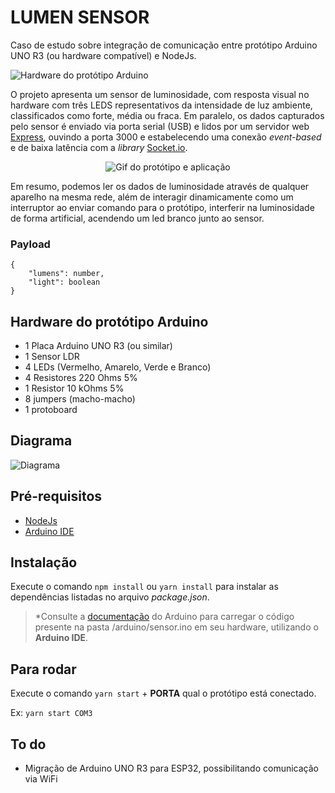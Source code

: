 # LUMEN SENSOR

Caso de estudo sobre integração de comunicação entre protótipo Arduino UNO R3 (ou hardware compatível) e NodeJs.

![Hardware do protótipo Arduino](https://i.imgur.com/tnYXOCP.jpg)

O projeto apresenta um sensor de luminosidade, com resposta visual no hardware com três LEDS representativos da intensidade de luz ambiente, classificados como forte, média ou fraca. Em paralelo, os dados capturados pelo sensor é enviado via porta serial (USB) e lidos por um servidor web [Express](https://expressjs.com/pt-br/), ouvindo a porta 3000 e estabelecendo uma conexão *event-based* e de baixa latência com a *library* [Socket.io](https://socket.io/).

<div align="center">

![Gif do protótipo e aplicação](https://s8.gifyu.com/images/WhatsApp-Video-2022-05-10-at-16.08.03.gif)
</div>

Em resumo, podemos ler os dados de luminosidade através de qualquer aparelho na mesma rede, além de interagir dinamicamente como um interruptor ao enviar comando para o protótipo, interferir na luminosidade de forma artificial, acendendo um led branco junto ao sensor.

### Payload
```
{
    "lumens": number,
    "light": boolean
}
```

## Hardware do protótipo Arduino

- 1 Placa Arduino UNO R3 (ou similar)
- 1 Sensor LDR
- 4 LEDs (Vermelho, Amarelo, Verde e Branco)
- 4 Resistores 220 Ohms 5%
- 1 Resistor 10 kOhms 5%
- 8 jumpers (macho-macho)
- 1 protoboard

## Diagrama

![Diagrama](https://i.imgur.com/3eBH7C0.jpeg)

## Pré-requisitos

- [NodeJs](https://nodejs.org/en/)
- [Arduino IDE](https://www.arduino.cc/en/software)

## Instalação

Execute o comando `npm install` ou `yarn install` para instalar as dependências listadas no arquivo *package.json*.

> *Consulte a [documentação](https://www.arduino.cc/en/Guide) do Arduino para carregar o código presente na pasta /arduino/sensor.ino em seu hardware, utilizando o **Arduino IDE**.

## Para rodar

Execute o comando `yarn start` + **PORTA** qual o protótipo está conectado.

Ex: `yarn start COM3`

## To do
- Migração de Arduino UNO R3 para ESP32, possibilitando comunicação via WiFi